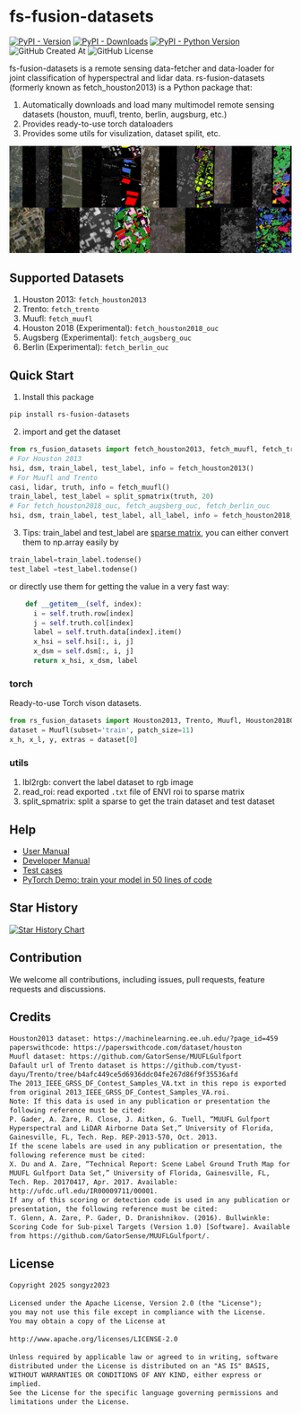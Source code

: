 # fs-fusion-datasets

[![PyPI - Version](https://img.shields.io/pypi/v/rs-fusion-datasets.svg)](https://pypi.org/project/rs-fusion-datasets)
[![PyPI - Downloads](https://img.shields.io/pypi/dm/rs-fusion-datasets)](https://pypi.org/project/rs-fusion-datasets)
[![PyPI - Python Version](https://img.shields.io/pypi/pyversions/rs-fusion-datasets.svg)](https://pypi.org/project/rs-fusion-datasets)
![GitHub Created At](https://img.shields.io/github/created-at/songyz2019/rs-fusion-datasets)
![GitHub License](https://img.shields.io/github/license/songyz2019/rs-fusion-datasets)



fs-fusion-datasets is a remote sensing data-fetcher and data-loader for joint classification of hyperspectral and lidar data. rs-fusion-datasets (formerly known as fetch_houston2013) is a Python package that:
1. Automatically downloads and load many multimodel remote sensing datasets (houston, muufl, trento, berlin, augsburg, etc.)
2. Provides ready-to-use torch dataloaders
3. Provides some utils for visulization, dataset spilit, etc.

![screenshot](screenshot.jpg)

## Supported Datasets
1. Houston 2013: `fetch_houston2013`
2. Trento: `fetch_trento`
3. Muufl: `fetch_muufl`
4. Houston 2018 (Experimental): `fetch_houston2018_ouc`
5. Augsberg (Experimental): `fetch_augsberg_ouc`
6. Berlin (Experimental): `fetch_berlin_ouc`


## Quick Start
1. Install this package
```bash
pip install rs-fusion-datasets
```
2. import and get the dataset
```python
from rs_fusion_datasets import fetch_houston2013, fetch_muufl, fetch_trento, split_spmatrix
# For Houston 2013
hsi, dsm, train_label, test_label, info = fetch_houston2013()
# For Muufl and Trento
casi, lidar, truth, info = fetch_muufl()
train_label, test_label = split_spmatrix(truth, 20)
# For fetch_houston2018_ouc, fetch_augsberg_ouc, fetch_berlin_ouc
hsi, dsm, train_label, test_label, all_label, info = fetch_houston2018_ouc()
```
3. Tips: train_label and test_label are [sparse matrix](https://docs.scipy.org/doc/scipy/reference/generated/scipy.sparse.coo_array.html), you can either convert them to np.array easily by
```python
train_label=train_label.todense()
test_label =test_label.todense()
```
or directly use them for getting the value in a very fast way:
```python
    def __getitem__(self, index):
      i = self.truth.row[index]
      j = self.truth.col[index]
      label = self.truth.data[index].item()
      x_hsi = self.hsi[:, i, j]
      x_dsm = self.dsm[:, i, j]
      return x_hsi, x_dsm, label
```

### torch
Ready-to-use Torch vison datasets.
```python
from rs_fusion_datasets import Houston2013, Trento, Muufl, Houston2018Ouc, BerlinOuc, AugsburgOuc
dataset = Muufl(subset='train', patch_size=11)
x_h, x_l, y, extras = dataset[0]
```
### utils
1. lbl2rgb: convert the label dataset to rgb image
2. read_roi: read exported `.txt` file of ENVI roi to sparse matrix
3. split_spmatrix: split a sparse to get the train dataset and test dataset


## Help
- [User Manual](https://github.com/songyz2019/rs-fusion-datasets/wiki/Usage)
- [Developer Manual](https://github.com/songyz2019/rs-fusion-datasets/wiki/Development)
- [Test cases](tests/test.py)
- [PyTorch Demo: train your model in 50 lines of code](tests/demo_torch.py)


## Star History

[![Star History Chart](https://api.star-history.com/svg?repos=songyz2019/rs-fusion-datasets&type=Date)](https://www.star-history.com/#songyz2019/rs-fusion-datasets&Date)

## Contribution
We welcome all contributions, including issues, pull requests, feature requests and discussions.

## Credits
```text
Houston2013 dataset: https://machinelearning.ee.uh.edu/?page_id=459
paperswithcode: https://paperswithcode.com/dataset/houston
Muufl dataset: https://github.com/GatorSense/MUUFLGulfport
Dafault url of Trento dataset is https://github.com/tyust-dayu/Trento/tree/b4afc449ce5d6936ddc04fe267d86f9f35536afd
The 2013_IEEE_GRSS_DF_Contest_Samples_VA.txt in this repo is exported from original 2013_IEEE_GRSS_DF_Contest_Samples_VA.roi.
Note: If this data is used in any publication or presentation the following reference must be cited:
P. Gader, A. Zare, R. Close, J. Aitken, G. Tuell, “MUUFL Gulfport Hyperspectral and LiDAR Airborne Data Set,” University of Florida, Gainesville, FL, Tech. Rep. REP-2013-570, Oct. 2013.
If the scene labels are used in any publication or presentation, the following reference must be cited:
X. Du and A. Zare, “Technical Report: Scene Label Ground Truth Map for MUUFL Gulfport Data Set,” University of Florida, Gainesville, FL, Tech. Rep. 20170417, Apr. 2017. Available: http://ufdc.ufl.edu/IR00009711/00001.
If any of this scoring or detection code is used in any publication or presentation, the following reference must be cited:
T. Glenn, A. Zare, P. Gader, D. Dranishnikov. (2016). Bullwinkle: Scoring Code for Sub-pixel Targets (Version 1.0) [Software]. Available from https://github.com/GatorSense/MUUFLGulfport/.
```

## License
```text
Copyright 2025 songyz2023

Licensed under the Apache License, Version 2.0 (the "License");
you may not use this file except in compliance with the License.
You may obtain a copy of the License at

http://www.apache.org/licenses/LICENSE-2.0

Unless required by applicable law or agreed to in writing, software
distributed under the License is distributed on an "AS IS" BASIS,
WITHOUT WARRANTIES OR CONDITIONS OF ANY KIND, either express or implied.
See the License for the specific language governing permissions and
limitations under the License.
```
